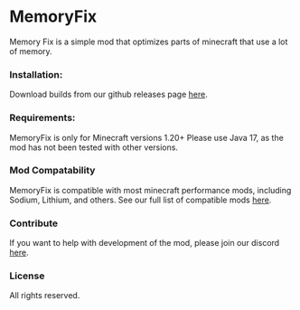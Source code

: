 # MemoryFix
Memory Fix is a simple mod that optimizes parts of minecraft that use a lot of memory.

### Installation:
Download builds from our github releases page [here]().

### Requirements:

MemoryFix is only for Minecraft versions 1.20+
Please use Java 17, as the mod has not been tested with other versions.



### Mod Compatability

MemoryFix is compatible with most minecraft performance mods, including Sodium, Lithium, and others.
See our full list of compatible mods [here]().

### Contribute

If you want to help with development of the mod, please join our discord [here]().

### License

All rights reserved.
